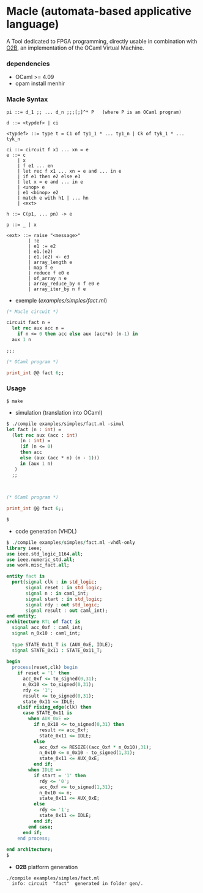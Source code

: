 # Macle (automata-based applicative language)

A Tool dedicated to FPGA programming, directly usable in combination with [O2B](https://github.com/jserot/O2B), an implementation of the OCaml Virtual Machine.

### dependencies

- OCaml >= 4.09
- opam install menhir

### Macle Syntax

```
pi ::= d_1 ;; ... d_n ;;;[;]^* P   (where P is an OCaml program)

d ::= <typdef> | ci

<typdef> ::= type t = C1 of ty1_1 * ... ty1_n | Ck of tyk_1 * ... tyk_n 

ci ::= circuit f x1 ... xn = e 
e ::= c 
    | x 
    | f e1 ... en 
    | let rec f x1 ... xn = e and ... in e
    | if e1 then e2 else e3
    | let x = e and ... in e
    | <unop> e
    | e1 <binop> e2
    | match e with h1 | ... hn
    | <ext>

h ::= C(p1, ... pn) -> e

p ::= _ | x

<ext> ::= raise "<message>"
        | !e
        | e1 := e2
        | e1.(e2)
        | e1.(e2) <- e3
        | array_length e
        | map f e
        | reduce f e0 e
        | of_array n e
        | array_reduce_by n f e0 e
        | array_iter_by n f e
```
- exemple (*examples/simples/fact.ml*) 

```ocaml
(* Macle circuit *)

circuit fact n = 
  let rec aux acc n = 
    if n <= 0 then acc else aux (acc*n) (n-1) in 
  aux 1 n

;;; 

(* OCaml program *)

print_int @@ fact 6;;
```

### Usage

```
$ make
```

- simulation (translation into OCaml)

```ocaml
$ ./compile examples/simples/fact.ml -simul
let fact (n : int) =
  (let rec aux (acc : int)
     (n : int) =
     (if (n <= 0)
     then acc
     else (aux (acc * n) (n - 1)))
     in (aux 1 n)
   )
  ;;
  
 

(* OCaml program *)

print_int @@ fact 6;;

$
```

- code generation (VHDL)

```vhdl
$ ./compile examples/simples/fact.ml -vhdl-only
library ieee;
use ieee.std_logic_1164.all;
use ieee.numeric_std.all;
use work.misc_fact.all;

entity fact is
  port(signal clk : in std_logic;
       signal reset : in std_logic;
       signal n : in caml_int;
       signal start : in std_logic;
       signal rdy : out std_logic;
       signal result : out caml_int);
end entity;
architecture RTL of fact is
  signal acc_0xf : caml_int;
  signal n_0x10 : caml_int;
  
  type STATE_0x11_T is (AUX_0xE, IDLE);
  signal STATE_0x11 : STATE_0x11_T;
  
begin
  process(reset,clk) begin
    if reset = '1' then
      acc_0xf <= to_signed(0,31);
      n_0x10 <= to_signed(0,31);
      rdy <= '1';
      result <= to_signed(0,31);
      state_0x11 <= IDLE;
    elsif rising_edge(clk) then
      case STATE_0x11 is
        when AUX_0xE =>
          if n_0x10 <= to_signed(0,31) then
            result <= acc_0xf;
            state_0x11 <= IDLE;
          else
            acc_0xf <= RESIZE((acc_0xf * n_0x10),31);
            n_0x10 <= n_0x10 - to_signed(1,31);
            state_0x11 <= AUX_0xE;
          end if;
        when IDLE =>
          if start = '1' then
            rdy <= '0';
            acc_0xf <= to_signed(1,31);
            n_0x10 <= n;
            state_0x11 <= AUX_0xE;
          else
            rdy <= '1';
            state_0x11 <= IDLE;
          end if;
        end case;
      end if;
    end process;
  
end architecture;
$
```

- **O2B** platform generation

```
./compile examples/simples/fact.ml
  info: circuit  "fact"  generated in folder gen/.
```
